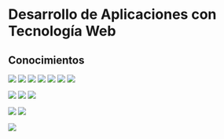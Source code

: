 # Desarrollo de Aplicaciones con Tecnología Web


## Conocimientos
<p><div style="justify-content:space-between; ">
	<img src="https://img.shields.io/badge/HTML5-E34F26?style=for-the-badge&logo=html5&logoColor=white"/>
	<img src="https://img.shields.io/badge/CSS3-1572B6?style=for-the-badge&logo=css3&logoColor=white"/>
	<img src="https://img.shields.io/badge/Angular-DD0031?style=for-the-badge&logo=angular&logoColor=white"/>
	<img src="https://img.shields.io/badge/Bootstrap-563D7C?style=for-the-badge&logo=bootstrap&logoColor=white"/>
	<img src="https://img.shields.io/badge/JavaScript-323330?style=for-the-badge&logo=javascript&logoColor=F7DF1E"/>
	<img src="https://img.shields.io/badge/TypeScript-0071C5?style=for-the-badge&logo=typescript&logoColor=F7DF1E"/>
	<img src="https://img.shields.io/badge/PHP-777BB4?style=for-the-badge&logo=php&logoColor=white"/>	
</div></p>

<p><div style="justify-content:space-between; ">
	<img src="https://img.shields.io/badge/MySQL-005C84?style=for-the-badge&logo=mysql&logoColor=white"/>
	<img src="https://img.shields.io/badge/Microsoft%20SQL%20Server-CC2927?style=for-the-badge&logo=microsoft%20sql%20server&logoColor=white"/>
	<img src="https://img.shields.io/badge/Oracle-F80000?style=for-the-badge&logo=Oracle&logoColor=white/>
		 <img src="https://img.shields.io/badge/json-5E5C5C?style=for-the-badge&logo=json&logoColor=white"/>
</div></p>

<p><div style="justify-content:space-between; ">
	<img src="https://img.shields.io/badge/C%23-239120?style=for-the-badge&logo=csharp&logoColor=white"/>
	<img src="https://img.shields.io/badge/Docker-2CA5E0?style=for-the-badge&logo=docker&logoColor=white"/>
</div></p>

<p><div style="justify-content:space-between; ">
	<img src="https://img.shields.io/badge/GIT-E44C30?style=for-the-badge&logo=git&logoColor=white"/>
</div></p>
